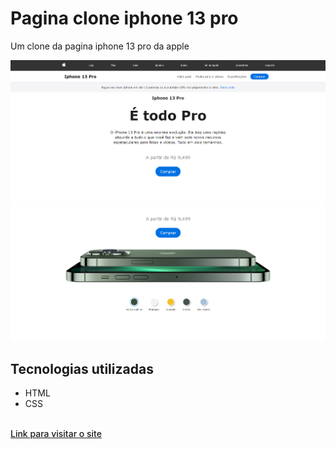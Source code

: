 <h1>Pagina clone iphone 13 pro</h1>
<p>Um clone da pagina iphone 13 pro da apple</p>
<img src="imagens/Captura de tela.PNG" alt="imagem do site">
<img src="imagens/Captura de tela 2.PNG" alt="imagem do site">
<h2>Tecnologias utilizadas</h2>
<ul>
    <li>HTML</li>
    <li>CSS</li>
</ul> <br>
<a style="font-weight: 500;" href="https://joaovitor2004.github.io/pagina-iphone-13-pro/">Link para visitar o site</a>
